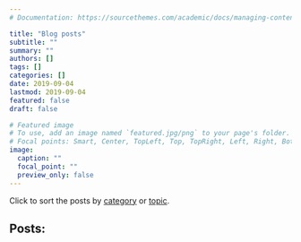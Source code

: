 ```yaml
---
# Documentation: https://sourcethemes.com/academic/docs/managing-content/

title: "Blog posts"
subtitle: ""
summary: ""
authors: []
tags: []
categories: []
date: 2019-09-04
lastmod: 2019-09-04
featured: false
draft: false

# Featured image
# To use, add an image named `featured.jpg/png` to your page's folder.
# Focal points: Smart, Center, TopLeft, Top, TopRight, Left, Right, BottomLeft, Bottom, BottomRight.
image:
  caption: ""
  focal_point: ""
  preview_only: false
---
```


Click to sort the posts by [category](/categories/) or [topic](/tags/).

## Posts: 